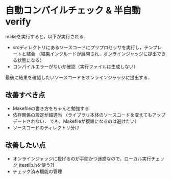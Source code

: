 # 自動コンパイルチェック & 半自動verify

makeを実行すると，以下が実行される．

* srcディレクトリにあるソースコードにプリプロセッサを実行し，テンプレートと結合
  （結果インクルードが展開され，オンラインジャッジに提出できる状態になる）
* コンパイルエラーがないか確認（実行ファイルは生成しない）

最後に結果を確認したいソースコードをオンラインジャッジに提出する．

## 改善すべき点

* Makefileの書き方をちゃんと勉強する
* 依存関係の設定が超適当
  （ライブラリ本体のソースコードを変えてもアップデートされない．
  でも，Makefileが複雑になるのは避けたい）
* ソースコードのディレクトリ分け

## 改善したい点

* オンラインジャッジに投げるのが手間かつ迷惑なので，ローカル実行チェック
  (testlib.hを使う?)
* チェック済み機能の管理
